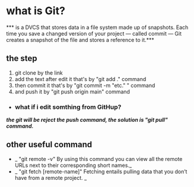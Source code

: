 # what is Git?
***  is a DVCS that stores data in a file system made up of snapshots. Each time you save a changed version of your project — called commit — Git creates a snapshot of the file and stores a reference to it.***

 ## the step
1. git clone by the link 
2. add the  text after edit it that's by "git add ." command
3. then commit it that's by "git commit -m "etc." " command
4. and push it by "git push origin main" command

* ### what if i edit somthing from GitHup?
***the git will be reject the push command, the solution is "git pull" command.***

## other useful command
- _ "git remote -v" By using this command you can view all the remote URLs next to their corresponding short names._
- _ "git fetch [remote-name]" Fetching entails pulling data that you don’t have from a remote project. _


